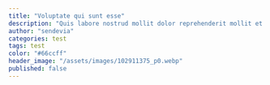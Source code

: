 ```yaml
---
title: "Voluptate qui sunt esse"
description: "Quis labore nostrud mollit dolor reprehenderit mollit et."
author: "sendevia"
categories: test
tags: test
color: "#66ccff"
header_image: "/assets/images/102911375_p0.webp"
published: false
---
```

